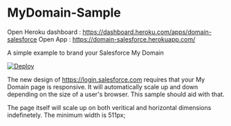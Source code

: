 MyDomain-Sample
====================

Open Heroku dashboard : https://dashboard.heroku.com/apps/domain-salesforce
Open App : https://domain-salesforce.herokuapp.com/

A simple example to brand your Salesforce My Domain

[![Deploy](https://www.herokucdn.com/deploy/button.png)](https://heroku.com/deploy?template=https://github.com/littleyellowboy/domain-salesforce)

The new design of https://login.salesforce.com requires that your My Domain page is responsive.   It will automatically scale up and down depending on the size of a user's browser.   This sample should aid with that.

The page itself will scale up on both veritical and horizontal dimensions indefinetely.   The minimum width is 511px;


